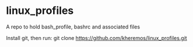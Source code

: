 # linux_profiles
A repo to hold bash_profile, bashrc and associated files

Install git, then run:
git clone https://github.com/kheremos/linux_profiles.git
